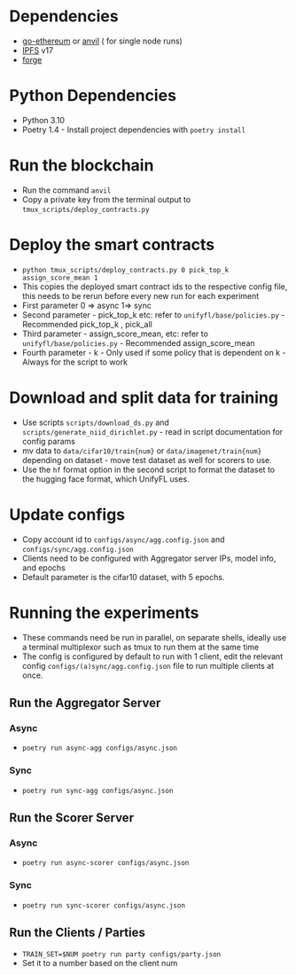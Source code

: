 # Dependencies
- [go-ethereum](https://geth.ethereum.org/) or [anvil](https://book.getfoundry.sh/anvil/) ( for single node runs)
- [IPFS](https://docs.ipfs.tech/install/command-line/#install-official-binary-distributions) v17 
- [forge](https://book.getfoundry.sh/forge/)

# Python Dependencies
- Python 3.10
- Poetry 1.4 - Install project dependencies with `poetry install`

# Run the blockchain
- Run the command `anvil`
- Copy a private key from the terminal output to `tmux_scripts/deploy_contracts.py`
# Deploy the smart contracts
- `python tmux_scripts/deploy_contracts.py 0 pick_top_k assign_score_mean 1`
- This copies the deployed smart contract ids to the respective config file, this needs to be rerun before every new run for each experiment
- First parameter 0 => async 1=> sync
- Second parameter - pick_top_k etc: refer to `unifyfl/base/policies.py` - Recommended pick_top_k , pick_all
- Third parameter - assign_score_mean, etc: refer to `unifyfl/base/policies.py` - Recommended assign_score_mean
- Fourth parameter - k - Only used if some policy that is dependent on k - Always for the script to work


# Download and split data for training
- Use scripts `scripts/download_ds.py` and `scripts/generate_niid_dirichlet.py` - read in script documentation for config params
- mv data to `data/cifar10/train{num}` or `data/imagenet/train{num}` depending on dataset - move test dataset as well for scorers to use.
- Use the `hf` format option in the second script to format the dataset to the hugging face format, which UnifyFL uses.

# Update configs 
- Copy account id to `configs/async/agg.config.json` and `configs/sync/agg.config.json`
- Clients need to be configured with Aggregator server IPs, model info, and epochs
- Default parameter is the cifar10 dataset, with 5 epochs.

# Running the experiments
- These commands need be run in parallel, on separate shells, ideally use a terminal multiplexor such as tmux to run them at the same time
- The config is configured by default to run with 1 client, edit the relevant config `configs/(a)sync/agg.config.json` file to run multiple clients at once.
## Run the Aggregator Server
### Async
- `poetry run async-agg configs/async.json`
### Sync
- `poetry run sync-agg configs/async.json`

## Run the Scorer Server
### Async
- `poetry run async-scorer configs/async.json`
### Sync
- `poetry run sync-scorer configs/async.json`

## Run the Clients / Parties
- `TRAIN_SET=$NUM poetry run party configs/party.json`
- Set it to a number based on the client num
